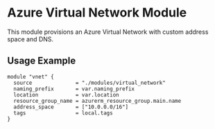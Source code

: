 # Azure Virtual Network Module

This module provisions an Azure Virtual Network with custom address space and DNS.

## Usage Example
```hcl
module "vnet" {
  source              = "./modules/virtual_network"
  naming_prefix       = var.naming_prefix
  location            = var.location
  resource_group_name = azurerm_resource_group.main.name
  address_space       = ["10.0.0.0/16"]
  tags                = local.tags
}
```
